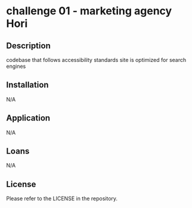 # challenge 01 - marketing agency Hori

## Description

codebase that follows accessibility standards
site is optimized for search engines

## Installation

N/A

## Application

N/A

## Loans

N/A

## License

Please refer to the LICENSE in the repository.
